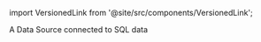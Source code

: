 import VersionedLink from '@site/src/components/VersionedLink';

<span><VersionedLink to='/core/connect_to_data/sql_data#create-a-sql-data-source'>A Data Source connected to SQL data</VersionedLink></span>